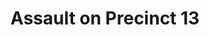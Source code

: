 ---
title: "Assault on Precinct 13"
year: 1976
rating: 4
stars: "★★★★"
rewatched: false
permalink: "assault-on-precinct-13"
watched_on: 2021-02-20
---